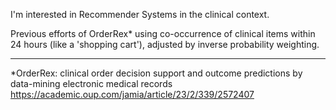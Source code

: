 
I'm interested in Recommender Systems in the clinical context. 

Previous efforts of OrderRex* using co-occurrence of clinical items within 24 hours (like a 'shopping cart'), adjusted by inverse probability weighting. 



---
*OrderRex: clinical order decision support and outcome predictions by data-mining electronic medical records
https://academic.oup.com/jamia/article/23/2/339/2572407